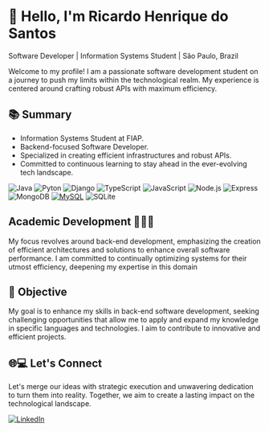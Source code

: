
# 👋 Hello, I'm Ricardo Henrique do Santos

 Software Developer | Information Systems Student | São Paulo, Brazil

Welcome to my profile! I am a passionate software development student on a journey to push my limits within the technological realm. My experience is centered around crafting robust APIs with maximum efficiency.
## 📚 Summary

- Information Systems Student at FIAP.
- Backend-focused Software Developer.
- Specialized in creating efficient infrastructures and robust APIs.
- Committed to continuous learning to stay ahead in the ever-evolving tech landscape.

  
![Java](https://img.shields.io/badge/java-%23ED8B00.svg?style=for-the-badge&logo=openjdk&logoColor=white) ![Pyton](https://img.shields.io/badge/Python-3776AB?style=for-the-badge&logo=python&logoColor=white) ![Django](https://img.shields.io/badge/Django-092E20?style=for-the-badge&logo=django&logoColor=white) ![TypeScript](https://img.shields.io/badge/-TypeScript-%23007ACC?style=for-the-badge&logo=typescript&logoColor=white) ![JavaScript](https://img.shields.io/badge/-JavaScript-%23F7DF1E?style=for-the-badge&logo=javascript&logoColor=white) ![Node.js](https://img.shields.io/badge/-Node.js-%23339933?style=for-the-badge&logo=node.js&logoColor=white) ![Express](https://img.shields.io/badge/-Express-%23000000?style=for-the-badge&logo=express&logoColor=white) ![MongoDB](https://img.shields.io/badge/-MongoDB-%2347A248?style=for-the-badge&logo=mongodb&logoColor=white) [![MySQL](https://img.shields.io/badge/-MySQL-%234479A1?style=for-the-badge&logo=mysql&logoColor=white)](https://www.mysql.com/) ![SQLite](https://img.shields.io/badge/sqlite-%2307405e.svg?style=for-the-badge&logo=sqlite&logoColor=white) 

## Academic Development 👨🏽‍🎓

My focus revolves around back-end development, emphasizing the creation of efficient architectures and solutions to enhance overall software performance. I am committed to continually optimizing systems for their utmost efficiency, deepening my expertise in this domain

## 🌟 Objective

My goal is to enhance my skills in back-end software development, seeking challenging opportunities that allow me to apply and expand my knowledge in specific languages and technologies. I aim to contribute to innovative and efficient projects.

## 🌐💻 Let's Connect
Let's merge our ideas with strategic execution and unwavering dedication to turn them into reality. Together, we aim to create a lasting impact on the technological landscape.

  <a href="https://www.linkedin.com/in/ricardo-chiarelli/" target="_blank">
    <img loading="lazy" src="https://img.shields.io/badge/-LinkedIn-%230077B5?style=for-the-badge&logo=linkedin&logoColor=white" alt="LinkedIn">
  </a>
